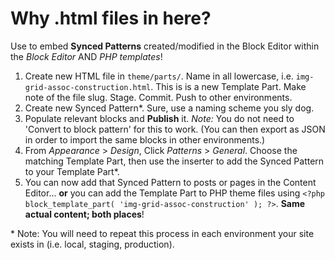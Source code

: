 # Why .html files in here?

Use to embed **Synced Patterns** created/modified in the Block Editor within the _Block Editor_ AND _PHP templates_! 

1. Create new HTML file in `theme/parts/`. Name in all lowercase, i.e. `img-grid-assoc-construction.html`. This is is a new Template Part. Make note of the file slug. Stage. Commit. Push to other environments.
1. Create new Synced Pattern*. Sure, use a naming scheme you sly dog.
1. Populate relevant blocks and **Publish** it. _Note:_ You do not need to 'Convert to block pattern' for this to work. (You can then export as JSON in order to import the same blocks in other environments.)
1. From _Appearance_ > _Design_, Click _Patterns_ > _General_. Choose the matching Template Part, then use the inserter to add the Synced Pattern to your Template Part*.
1. You can now add that Synced Pattern to posts or pages in the Content Editor... **or** you can add the Template Part to PHP theme files using `<?php block_template_part( 'img-grid-assoc-construction' ); ?>`. **Same actual content; both places**!

\* Note: You will need to repeat this process in each environment your site exists in (i.e. local, staging, production).

